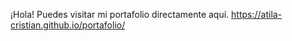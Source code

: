 ¡Hola! Puedes visitar mi portafolio directamente aquí. https://atila-cristian.github.io/portafolio/
